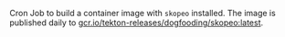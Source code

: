 Cron Job to build a container image with `skopeo` installed.
The image is published daily to [gcr.io/tekton-releases/dogfooding/skopeo:latest](gcr.io/tekton-releases/dogfooding/skopeo:latest).
